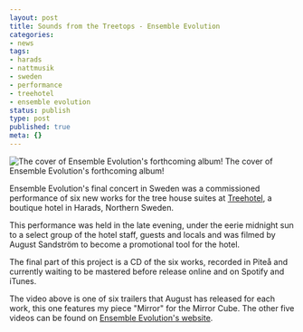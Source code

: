 ```yaml
---
layout: post
title: Sounds from the Treetops - Ensemble Evolution
categories:
- news
tags:
- harads
- nattmusik
- sweden
- performance
- treehotel
- ensemble evolution
status: publish
type: post
published: true
meta: {}
---
```



 

  
       
![The cover of Ensemble Evolution's forthcoming album!](/squarespace_images/static_500baf96c4aa540325612fa5_500bb0b2e4b042ea6e35b13f_50725c1284aefb9a79aac174_1349671964891_cdfront.jpg.scaled1000.jpg.scaled1000.jpg_) The cover of Ensemble Evolution's forthcoming album! 
  


Ensemble Evolution's final concert in Sweden was a commissioned performance of six new works for the tree house suites at 
[Treehotel](http://www.treehotel.se), a boutique hotel in Harads, Northern Sweden.


This performance was held in the late evening, under the eerie midnight sun to a select group of the hotel staff, guests and locals and was filmed by August Sandström to become a promotional tool for the hotel.


The final part of this project is a CD of the six works, recorded in Piteå and currently waiting to be mastered before release online and on Spotify and iTunes.


The video above is one of six trailers that August has released for each work, this one features my piece "Mirror" for the Mirror Cube. The other five videos can be found on 
[Ensemble Evolution's website](http://ensemble-evolution.com/more-sounds-from-the-treetops).
